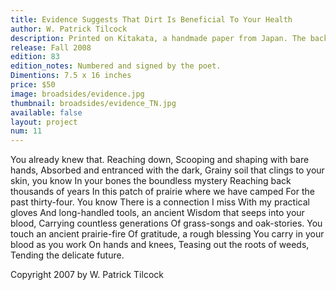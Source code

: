 ```yaml
---
title: Evidence Suggests That Dirt Is Beneficial To Your Health
author: W. Patrick Tilcock
description: Printed on Kitakata, a handmade paper from Japan. The background image was derived from a photograph by the author and printed using an Epson 4880 inkjet printer. The type is Optima, printed from polymer plates on a Vandercook 219 proofing press.
release: Fall 2008
edition: 83
edition_notes: Numbered and signed by the poet.
Dimentions: 7.5 x 16 inches
price: $50
image: broadsides/evidence.jpg
thumbnail: broadsides/evidence_TN.jpg
available: false
layout: project
num: 11
---
```


You already knew that. Reaching down,
Scooping and shaping with bare hands,
Absorbed and entranced with the dark,
Grainy soil that clings to your skin, you know
In your bones the boundless mystery
Reaching back thousands of years
In this patch of prairie where we have camped
For the past thirty-four. You know
There is a connection I miss
With my practical gloves
And long-handled tools, an ancient
Wisdom that seeps into your blood,
Carrying countless generations
Of grass-songs and oak-stories.
You touch an ancient prairie-fire
Of gratitude, a rough blessing
You carry in your blood as you work
On hands and knees,
Teasing out the roots of weeds,
Tending the delicate future.

Copyright 2007 by W. Patrick Tilcock
